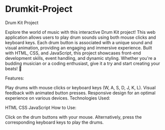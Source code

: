 # Drumkit-Project

Drum Kit Project

Explore the world of music with this interactive Drum Kit project! This web application allows users to play drum sounds using both mouse clicks and keyboard keys. Each drum button is associated with a unique sound and visual animation, providing an engaging and immersive experience. Built with HTML, CSS, and JavaScript, this project showcases front-end development skills, event handling, and dynamic styling. Whether you're a budding musician or a coding enthusiast, give it a try and start creating your beats! 🥁

Features:

Play drums with mouse clicks or keyboard keys (W, A, S, D, J, K, L).
Visual feedback with animated button presses.
Responsive design for an optimal experience on various devices.
Technologies Used:

HTML
CSS
JavaScript
How to Use:

Click on the drum buttons with your mouse.
Alternatively, press the corresponding keyboard keys to play the drums.

